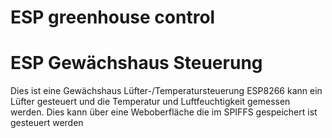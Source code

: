 # ESP greenhouse control
# ESP Gewächshaus Steuerung
Dies ist eine Gewächshaus Lüfter-/Temperatursteuerung ESP8266 kann ein Lüfter gesteuert und die Temperatur und Luftfeuchtigkeit gemessen werden. Dies kann über eine Weboberfläche die im SPIFFS gespeichert ist gesteuert werden
